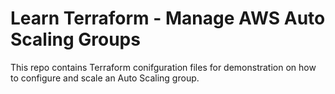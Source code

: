 # Learn Terraform - Manage AWS Auto Scaling Groups

This repo contains Terraform conifguration files for demonstration on how to configure and scale an Auto Scaling group.  

